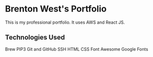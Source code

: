 # Brenton West's Portfolio
This is my professional portfolio. It uses AWS and React JS.

## Technologies Used
Brew
PIP3
Git and GitHub
SSH
HTML
CSS
Font Awesome
Google Fonts
